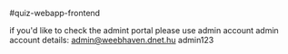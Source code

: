 
#q u i z - w e b a p p - f r o n t e n d 

if you'd like to check the admint portal please use admin account 
admin account details:
admin@weebhaven.dnet.hu
admin123



 
 
